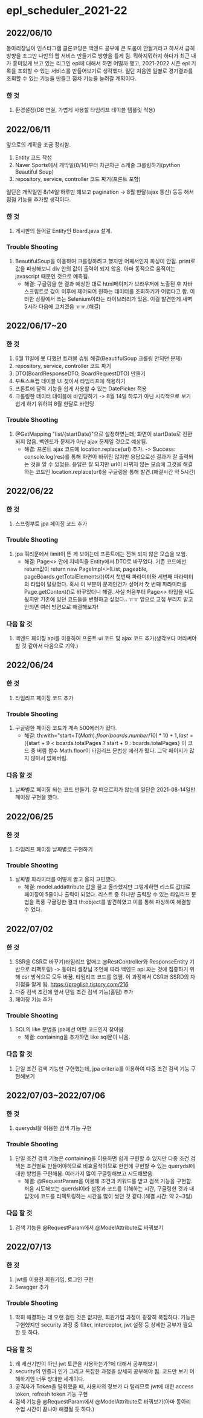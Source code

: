 # epl_scheduler_2021-22

2022/06/10
-------------
동아리장님이 인스타그램 클론코딩은 백엔드 공부에 큰 도움이 안될거라고 하셔서 급히 방향을 조그만 나만의 웹 서비스 만들기로 방향을 틀게 됨. 뭐하지뭐하지 하다가 최근 내가 흥미있게 보고 있는 리그인 epl에 대해서 하면 어떨까 했고, 2021-2022 시즌 epl 기록을 조회할 수 있는 서비스를 만들어보기로 생각했다. 일단 처음엔 일별로 경기결과를 조회할 수 있는 기능을 만들고 점차 기능을 늘려갈 계획이다.

### 한 것
1. 환경설정(DB 연결, 가볍게 사용할 타임리프 테이블 템플릿 적용)

2022/06/11
-------------
앞으로의 계획을 조금 정리함.

1. Entity 코드 작성
2. Naver Sports에서 개막일(8/14)부터 차근차근 스케줄 크롤링하기(python Beautiful Soup)
3. repository, service, controller 코드 짜기(프론트 포함)

일단은 개막일인 8/14일 하루만 해보고 pagination -> 8월 한달(ajax 통신) 등등 해서 점점 기능을 추가할 생각이다.

### 한 것
1. 게시판의 들어갈 Entity인 Board.java 설계.

### Trouble Shooting
1. BeautifulSoup을 이용하여 크롤링하려고 했지만 어째서인지 파싱이 안됨. print로 값을 파싱해보니 div 안의 값이 출력이 되지 않음. 아마 동적으로 움직이는 javascript 때문인 것으로 예측됨.
   + 해결: 구글링을 한 결과 예상한 대로 html페이지가 브라우저에 노출된 후 자바스크립트로 값이 이후에 제어되어 원하는 데이터를 조회하기가 어렵다고 함. 이러한 상황에서 쓰는 Selenium이라는 라이브러리가 있음. 이걸 발견한게 새벽 5시라 다음에 고치겠음 ㅠㅠ.(해결)

2022/06/17~20
-------------
### 한 것
1. 6월 11일에 못 다했던 트러블 슈팅 해결(BeautifulSoup 크롤링 안되던 문제)
2. repository, service, controller 코드 짜기
3. DTO(BoardResponseDTO, BoardRequestDTO) 만들기
4. 부트스트랩 테이블 UI 찾아서 타임리프에 적용하기
5. 프론트에 달력 기능을 쉽게 사용할 수 있는 DatePicker 적용
6. 크롤링한 데이터 테이블에 바인딩하기 -> 8월 14일 하루가 아닌 시각적으로 보기 쉽게 하기 위하여 8월 한달로 바인딩

### Trouble Shooting
1. @GetMapping "list/{startDate}"으로 설정하였는데, 화면이 startDate로 전환되지 않음. 백엔드가 문제가 아닌 ajax 문제일 것으로 예상됨.
   + 해결: 프론트 ajax 코드에 location.replace(url) 추가. -> Success: console.log(res)를 통해 화면이 바뀌진 않지만 응답으로선 결과가 잘 출력되는 것을 알 수 있었음. 응답은 잘 되지만 url이 바뀌지 않는 모습에 그것을 해결하는 코드인 location.replace(url)을 구글링을 통해 발견.(해결시간 약 5시간)

2022/06/22
-------------
### 한 것
1. 스프링부트 jpa 페이징 코드 추가

### Trouble Shooting
1. jpa 쿼리문에서 limit이 뜬 게 보이는데 프론트에는 전혀 되지 않은 모습을 보임.
   + 해결: Page<> 안에 지네릭을 Entity에서 DTO로 바꾸었다. 기존 코드에선 return값이 return new PageImpl<>(List<BoardResponseDTO>, pageable, pageBoards.getTotalElements())여서 첫번째 파라미터와 세번째 파라미터의 타입이 달랐었다. 혹시 이 부분이 문제인건가 싶어서 첫 번째 파라미터를 Page<BoardResponseDTO>.getContent()로 바꾸었더니 해결. 사실 처음부터 Page<> 타입을 써도 됬지만 기존에 있던 코드들을 변형하고 싶었다.. ㅠㅠ 앞으로 고집 부리지 말고 안되면 여러 방면으로 해결해보자!

### 다음 할 것
1. 백엔드 페이징 api를 이용하여 프론트 ui 코드 및 ajax 코드 추가(생각보다 머리써야 할 것 같아서 다음으로 기약.)

2022/06/24
-------------
### 한 것
1. 타임리프 페이징 코드 추가

### Trouble Shooting
1. 구글링한 페이징 코드가 계속 500에러가 떴다.
   + 해결: th:with="start=${T(Math).floor(boards.number / 10) * 10 + 1},
      last=(${start + 9 < boards.totalPages ? start + 9 : boards.totalPages} 이 코드 중 버림 함수 Math.floor이 타임리프 문법상 에러가 떴다. 그닥 페이지가 많지 않아서 없애버림.

### 다음 할 것
1. 날짜별로 페이징 되는 코드 만들기. 잘 떠오르지가 않는데 일단은 2021-08-14일만 페이징 구현을 했다.

2022/06/25
-------------
### 한 것
1. 타임리프 페이징 날짜별로 구현하기

### Trouble Shooting
1. 날짜별 파라미터를 어떻게 끌고 올지 고민했다.
   + 해결: model.addattribute 값을 끌고 올라했지만 그렇게하면 리스트 값대로 페이징이 5줄이나 출력이 되었다. 리스트 중 하나만 출력할 수 있는 타임리프 문법을 폭풍 구글링한 결과 th:object를 발견하였고 이를 통해 파싱하여 해결할 수 었다.

2022/07/02
-------------
### 한 것
1. SSR을 CSR로 바꾸기(타임리프 없애고 @RestController와 ResponseEntity 기반으로 리팩토링) -> 동아리 셀장님 조언에 따라 백엔드 api 짜는 것에 집중하기 위해 csr 방식으로 모두 바꿈. 타임리프 코드를 없앰. 이 과정에서 CSR과 SSRD의 차이점을 알게 됨. https://proglish.tistory.com/216 
2. 다중 검색 조건에 앞서 단일 조건 검색 기능(홈팀) 추가
3. 페이징 기능 추가

### Trouble Shooting
1. SQL의 like 문법을 jpa에선 어떤 코드인지 찾아봄.
   + 해결: containing을 추가하면 like sql문이 나옴.

### 다음 할 것
1. 단일 조건 검색 기능만 구현했는데, jpa criteria를 이용하여 다중 조건 검색 기능 구현해보기

2022/07/03~2022/07/06
-------------
### 한 것
1. querydsl을 이용한 검색 기능 구현

### Trouble Shooting
1. 단일 조건 검색 기능은 containing을 이용하면 쉽게 구현할 수 있지만 다중 조건 검색은 조건별로 만들어야하므로 비효율적이므로 한번에 구현할 수 있는 querydsl에 대한 방법을 구현해봄. 여러가지 많이 구글링해보고 시도해봤음.
   + 해결: @RequestParam을 이용해 조건과 키워드를 받고 검색 기능을 구현함. 처음 시도해보는 querdsl이라 설정과 코드를 이해하는 시간, 구글링한 것과 내 입맛에 코드를 리팩토링하는 시간을 많이 썼던 것 같다.(해결 시간: 약 2~3일)

### 다음 할 것
1. 검색 기능을 @RequestParam에서 @ModelAttribute로 바꿔보기

2022/07/13
-------------
### 한 것
1. jwt를 이용한 회원가입, 로그인 구현
2. Swagger 추가

### Trouble Shooting
1. 딱히 해결하는 데 오랜 걸린 것은 없지만, 회원가입 과정이 굉장히 복잡하다. 기능은 구현했지만 security 과정 중 filter, interceptor, jwt 설정 등 상세한 공부가 필요한 듯 하다.

### 다음 할 것
1. 왜 세션기반이 아닌 jwt 토큰을 사용하는가?에 대해서 공부해보기
2. security의 인증과 인가 그리고 복잡한 과정을 상세히 공부해야 됨. 코드만 보기 이해하기엔 너무 방대한 세계이다.
3. 공격자가 Token을 탈취했을 때, 사용자의 정보가 다 털리므로 jwt에 대한 access token, refresh token 기능 구현
4. 검색 기능을 @RequestParam에서 @ModelAttribute로 바꿔보기(아마 동아리 수업 시간이 끝나야 해결될 듯 하다.)